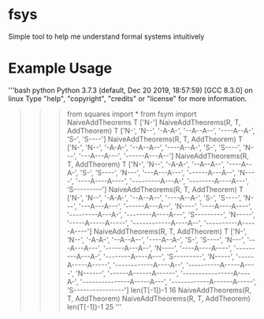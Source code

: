 # fsys
Simple tool to help me understand formal systems intuitively

# Example Usage

'''bash
python
Python 3.7.3 (default, Dec 20 2019, 18:57:59) 
[GCC 8.3.0] on linux
Type "help", "copyright", "credits" or "license" for more information.
>>> from squares import *
>>> from fsym import NaiveAddTheorems
>>> T
['N-']
>>> NaiveAddTheorems(R, T, AddTheorem)
>>> T
['N-', 'N--', '-A-A-', '--A--A--', '----A--A-', 'S-', 'S----']
>>> NaiveAddTheorems(R, T, AddTheorem)
>>> T
['N-', 'N--', '-A-A-', '--A--A--', '----A--A-', 'S-', 'S----', 'N---', '---A---A---', '------A---A--']
>>> NaiveAddTheorems(R, T, AddTheorem)
>>> T
['N-', 'N--', '-A-A-', '--A--A--', '----A--A-', 'S-', 'S----', 'N---', '---A---A---', '------A---A--', 'N----', '----A----A----', '---------A---A-', '--------A----A---', 'S---------']
>>> NaiveAddTheorems(R, T, AddTheorem)
>>> T
['N-', 'N--', '-A-A-', '--A--A--', '----A--A-', 'S-', 'S----', 'N---', '---A---A---', '------A---A--', 'N----', '----A----A----', '---------A---A-', '--------A----A---', 'S---------', 'N-----', '-----A-----A-----', '------------A----A--', '----------A-----A----']
>>> NaiveAddTheorems(R, T, AddTheorem)
>>> T
['N-', 'N--', '-A-A-', '--A--A--', '----A--A-', 'S-', 'S----', 'N---', '---A---A---', '------A---A--', 'N----', '----A----A----', '---------A---A-', '--------A----A---', 'S---------', 'N-----', '-----A-----A-----', '------------A----A--', '----------A-----A----', 'N------', '------A------A------', '----------------A----A-', '---------------A-----A---', '------------A------A-----', 'S----------------']
>>> len(T[-1])-1
16
>>> NaiveAddTheorems(R, T, AddTheorem)
>>> NaiveAddTheorems(R, T, AddTheorem)
>>> len(T[-1])-1
25
'''
